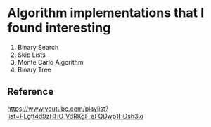 # Algorithm implementations that I found interesting 

1. Binary Search
2. Skip Lists
3. Monte Carlo Algorithm 
4. Binary Tree 

## Reference 
https://www.youtube.com/playlist?list=PLgtf4d9zHHO_VdRKgF_aFQDwp1HDsh3lo